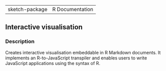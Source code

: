 |                |                 |
|----------------|----------------:|
| sketch-package | R Documentation |

## Interactive visualisation

### Description

Creates interactive visualisation embeddable in R Markdown documents. It
implements an R-to-JavaScript transpiler and enables users to write
JavaScript applications using the syntax of R.

<link rel="stylesheet" type="text/css" href="../css/md-styles.css"></link>
